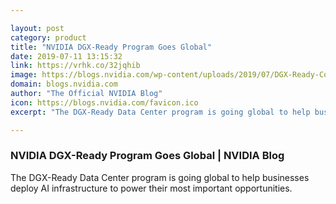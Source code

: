 ```yaml
---

layout: post
category: product
title: "NVIDIA DGX-Ready Program Goes Global"
date: 2019-07-11 13:15:32
link: https://vrhk.co/32jqhib
image: https://blogs.nvidia.com/wp-content/uploads/2019/07/DGX-Ready-Collocation-Map.jpg
domain: blogs.nvidia.com
author: "The Official NVIDIA Blog"
icon: https://blogs.nvidia.com/favicon.ico
excerpt: "The DGX-Ready Data Center program is going global to help businesses deploy AI infrastructure to power their most important opportunities."

---
```


### NVIDIA DGX-Ready Program Goes Global | NVIDIA Blog

The DGX-Ready Data Center program is going global to help businesses deploy AI infrastructure to power their most important opportunities.